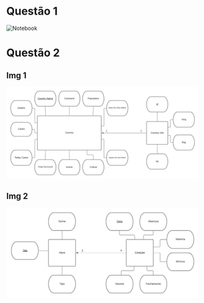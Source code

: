 # Questão 1

![Notebook](https://github.com/mateusbatista4/mc536/blob/main/lab01/notebook/Lab01.ipynb)

# Questão 2

## Img 1
<img src="https://github.com/mateusbatista4/mc536/blob/master/lab01/images/pg.png" > 

## Img 2
<img src="https://github.com/mateusbatista4/mc536/blob/master/lab01/images/pg2.png" > 